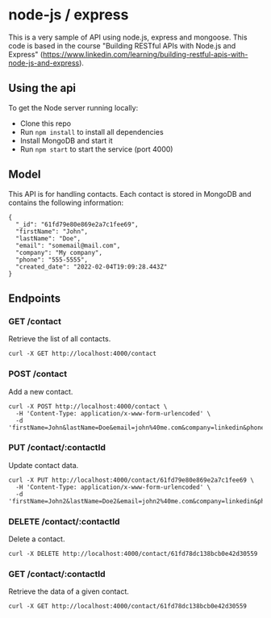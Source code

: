 # node-js / express

This is a very sample of API using node.js, express and mongoose.
This code is based in the course "Building RESTful APIs with Node.js and Express" (https://www.linkedin.com/learning/building-restful-apis-with-node-js-and-express).

## Using the api

To get the Node server running locally:

- Clone this repo
- Run `npm install` to install all dependencies
- Install MongoDB and start it
- Run `npm start` to start the service (port 4000)

## Model

This API is for handling contacts.
Each contact is stored in MongoDB and contains the following information:

```
{
  "_id": "61fd79e80e869e2a7c1fee69",
  "firstName": "John",
  "lastName": "Doe",
  "email": "somemail@mail.com",
  "company": "My company",
  "phone": "555-5555",
  "created_date": "2022-02-04T19:09:28.443Z"
}
```

## Endpoints

### GET /contact

Retrieve the list of all contacts.

```
curl -X GET http://localhost:4000/contact
```  

### POST /contact

Add a new contact.

```
curl -X POST http://localhost:4000/contact \
  -H 'Content-Type: application/x-www-form-urlencoded' \
  -d 'firstName=John&lastName=Doe&email=john%40me.com&company=linkedin&phone=5551234'
```

### PUT /contact/:contactId

Update contact data.

```
curl -X PUT http://localhost:4000/contact/61fd79e80e869e2a7c1fee69 \
  -H 'Content-Type: application/x-www-form-urlencoded' \
  -d 'firstName=John2&lastName=Doe2&email=john2%40me.com&company=linkedin&phone=5559876'
```  

### DELETE /contact/:contactId

Delete a contact.

```
curl -X DELETE http://localhost:4000/contact/61fd78dc138bcb0e42d30559
```  

### GET /contact/:contactId

Retrieve the data of a given contact.

```
curl -X GET http://localhost:4000/contact/61fd78dc138bcb0e42d30559 
```

